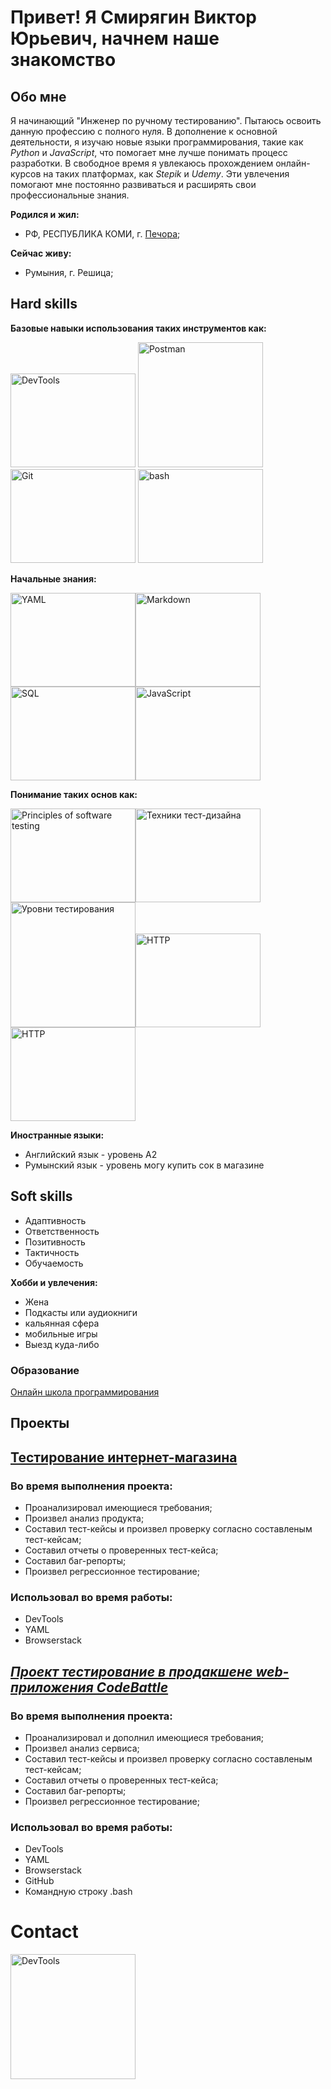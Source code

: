 # Привет! Я Смирягин Виктор Юрьевич, начнем наше знакомство

## Обо мне

Я начинающий "Инженер по ручному тестированию". Пытаюсь освоить данную профессию с полного нуля. В дополнение к основной деятельности, я изучаю новые языки программирования, такие как *Python* и *JavaScript*, что помогает мне лучше понимать процесс разработки. В свободное время я увлекаюсь прохождением онлайн-курсов на таких платформах, как *Stepik* и *Udemy*. Эти увлечения помогают мне постоянно развиваться и расширять свои профессиональные знания.

**Родился и жил:** 
- РФ, РЕСПУБЛИКА КОМИ, г. [Печора](https://eho.tb.ru/pechora-komi-republic);

**Сейчас живу:**
- Румыния, г. Решица;

## Hard skills

**Базовые навыки использования таких инструментов как:**
 
 <img src="https://media.giphy.com/media/v1.Y2lkPTc5MGI3NjExNGJxNG93c2g0ZXdmbWxhd3lnOWN5M2hyN3Y5Zjgza2F4MWFxMm1qaCZlcD12MV9pbnRlcm5hbF9naWZfYnlfaWQmY3Q9Zw/pYm7AoJQAU2WEaYbGm/giphy.gif" width="200" height="150" alt="DevTools"></a> [](https://developer.chrome.com/docs/devtools/) <img src="https://media4.giphy.com/media/v1.Y2lkPTc5MGI3NjExMGUzNGt0dW81Y256a25taXdlZGh2NnBzeDgzeWV3YnZsZW9qbnlvaCZlcD12MV9pbnRlcm5hbF9naWZfYnlfaWQmY3Q9Zw/SDVYTimxoFjb3jNrCa/giphy.gif" width="200" height="200" alt="Postman"></a> [](https://www.postman.com/)  <img src="https://media.giphy.com/media/kH6CqYiquZawmU1HI6/giphy.gif" width="200" height="150" alt="Git"></a> [](https://git-scm.com/)<img src="https://media.giphy.com/media/v1.Y2lkPTc5MGI3NjExaXVsN2Rmazh1c3k2ZjFoMml6aTBldmtweWZmbGgyN2NieDZyOHptbiZlcD12MV9pbnRlcm5hbF9naWZfYnlfaWQmY3Q9Zw/jzfrXN8CKlFFc8ZqMl/giphy.gif" width="200" height="150" alt="bash"></a> [](https://www.gnu.org/software/bash/)

**Начальные знания:**

<img src="https://media.giphy.com/media/v1.Y2lkPTc5MGI3NjExYWM2eGFmYWpwejZlaW1lcTF4djh2Nmh4YWVwd3l4MWIzeTJiOHZ0aiZlcD12MV9pbnRlcm5hbF9naWZfYnlfaWQmY3Q9Zw/1mojRBWmxP3NFSpqD3/giphy.gif" width="200" height="150" alt="YAML"></a><img src="https://media4.giphy.com/media/v1.Y2lkPTc5MGI3NjExN3RqcHMxZ2FsdXhicTR6a3p0dGlvMmtvdzd1YTBqdzQwcjR4ZjcxNSZlcD12MV9pbnRlcm5hbF9naWZfYnlfaWQmY3Q9Zw/jgyZKMOe3Eg3UcSr7T/giphy.gif" width="200" height="150" alt="Markdown"></a><img src="https://media.giphy.com/media/v1.Y2lkPTc5MGI3NjExMm5saGduODN2djVkc3FoNWswdGw1MXU2bHBsaTI2cmJ2cm5zdXN0bSZlcD12MV9pbnRlcm5hbF9naWZfYnlfaWQmY3Q9Zw/C3Owc2NuVw7qCK4YWo/giphy.gif" width="200" height="150" alt="SQL"></a><img src="https://media.giphy.com/media/ln7z2eWriiQAllfVcn/giphy.gif" width="200" height="150" alt="JavaScript"></a>

**Понимание таких основ как:**

 <img src="https://media.giphy.com/media/v1.Y2lkPTc5MGI3NjExbGwwbDZyeHM5aXJwNDV2YnRrNGhsNDFkd2J2ZmwxYm53bHh3Yzl0dSZlcD12MV9pbnRlcm5hbF9naWZfYnlfaWQmY3Q9Zw/WTL1cKpsqV7r1jXJGg/giphy.gif" width="200" height="150" alt="Principles of software testing"><img src="https://media.giphy.com/media/v1.Y2lkPTc5MGI3NjExeHZid2RsbWhyMDkyZm9lZXptYWRwbTVjcnpmcnJubGxkamZ4bHBhZCZlcD12MV9pbnRlcm5hbF9naWZfYnlfaWQmY3Q9Zw/s8xihxy3xryJFVNN8h/giphy.gif" width="200" height="150" alt="Техники тест-дизайна"><img src="https://media2.giphy.com/media/v1.Y2lkPTc5MGI3NjExbzUzNWNiemw3a2c5ZzE0aTZmbmExdHZtZmdqbWJkeXdqZGs3czJheiZlcD12MV9pbnRlcm5hbF9naWZfYnlfaWQmY3Q9Zw/wXGV6LuDyCOgmecegJ/giphy.gif" width="200" height="200" alt="Уровни тестирования"><img src="https://media4.giphy.com/media/v1.Y2lkPTc5MGI3NjExejBtdG5mcWV1b3NxZHJ5YW52bWF0dDkwNTZ3bmwzc2IzengxZ3dwbiZlcD12MV9pbnRlcm5hbF9naWZfYnlfaWQmY3Q9Zw/aII1MqL55skdd1sdul/giphy.gif" width="200" height="150" alt="HTTP"></a><img src="https://media2.giphy.com/media/v1.Y2lkPTc5MGI3NjExd3NzZHlqdzFhajB1Yjhsb3BtamN1Y3llZmlrbHlwa2hjbWEwcDRtZSZlcD12MV9pbnRlcm5hbF9naWZfYnlfaWQmY3Q9Zw/aN3fE65ZEvqdYZjbeV/giphy.gif" width="200" height="150" alt="HTTP"></a>



**Иностранные языки:**
* Английский язык - уровень A2
* Румынский язык - уровень могу купить сок в магазине

## Soft skills
* Адаптивность
* Ответственность
* Позитивность
* Тактичность
* Обучаемость

**Хобби и увлечения:**
* Жена
* Подкасты или аудиокниги
* кальянная сфера
* мобильные игры
* Выезд куда-либо

### Образование 
[Онлайн школа программирования](https://ru.hexlet.io/u/victorsm)



## Проекты

## [Тестирование интернет-магазина](https://github.com/ViktorSmiryagin/qa-engineer-project-84)

### Во время выполнения проекта:
* Проанализировал имеющиеся требования;
* Произвел анализ продукта;
* Составил тест-кейсы и произвел проверку согласно составленым тест-кейсам;
* Составил отчеты о проверенных тест-кейса;
* Cоставил баг-репорты;
* Произвел регрессионное тестирование;

### Использовал во время работы:
* DevTools
* YAML
* Browserstack

## [*Проект тестирование в продакшене web-приложения CodeBattle*](https://github.com/ViktorSmiryagin/qa-engineer-project-85)
### Во время выполнения проекта:
* Проанализировал и дополнил имеющиеся требования;
* Произвел анализ сервиса;
* Составил тест-кейсы и произвел проверку согласно составленым тест-кейсам;
* Составил отчеты о проверенных тест-кейса;
* Cоставил баг-репорты;
* Произвел регрессионное тестирование;

### Использовал во время работы:
* DevTools
* YAML
* Browserstack    
* GitHub
* Командную строку .bash


# Contact
<a href="https://t.me/EA7Owner"><img src="https://media.giphy.com/media/v1.Y2lkPTc5MGI3NjExYzY2cTNvZmtocXZlZ3Zlbmx2MGlkM2tnM2N5MzM5MjBsMTA4bGVmYiZlcD12MV9pbnRlcm5hbF9naWZfYnlfaWQmY3Q9Zw/B37K3NPl4agREywDq8/giphy.gif" width="200" height="200" alt="DevTools"></a> [](https://t.me/EA7Owner)
